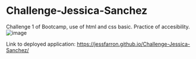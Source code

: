 # Challenge-Jessica-Sanchez
Challenge 1 of Bootcamp, use of html and css basic. Practice of accesibility. 
![image](https://user-images.githubusercontent.com/126412050/224198507-f6c6ed1b-011c-44bd-bb43-c7f59c694d98.png)

Link to deployed application: https://jessfarron.github.io/Challenge-Jessica-Sanchez/
